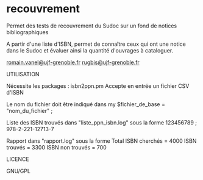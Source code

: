 recouvrement
============

Permet des tests de recouvrement du Sudoc sur un fond de notices bibliographiques

A partir d'une liste d'ISBN, permet de connaître ceux qui ont une notice dans le Sudoc et évaluer ainsi la quantité d'ouvrages à cataloguer.

romain.vanel@ujf-grenoble.fr
rugbis@ujf-grenoble.fr


 UTILISATION

Nécessite les packages :  isbn2ppn.pm
Accepte en entrée un fichier CSV d'ISBN

Le nom du fichier doit être indiqué dans
my $fichier_de_base = "nom_du_fichier" ;

Liste des ISBN trouvés dans "liste_ppn_isbn.log" sous la forme
123456789 ; 978-2-221-12713-7

Rapport dans "rapport.log" sous la forme
Total ISBN cherchés = 4000
ISBN trouvés = 3300
ISBN non trouvés = 700



 LICENCE

GNU/GPL
